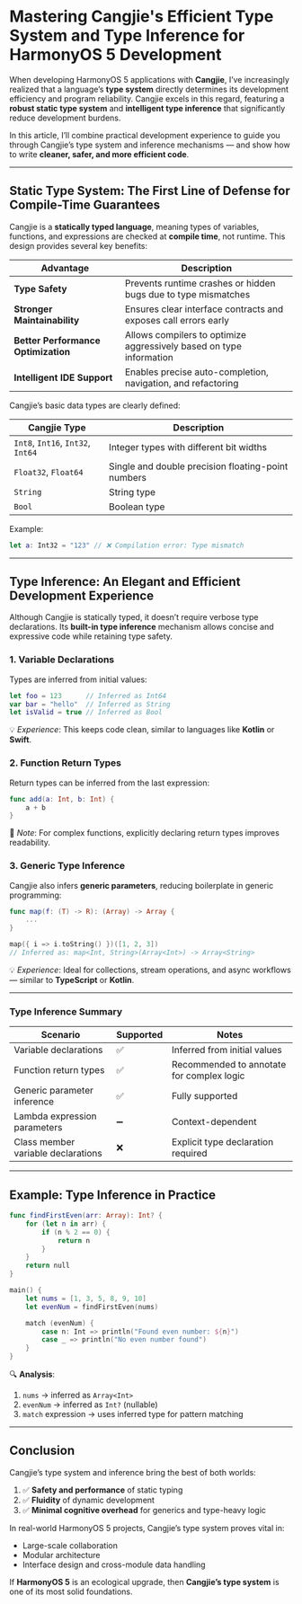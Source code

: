 # Mastering Cangjie's Efficient Type System and Type Inference for HarmonyOS 5 Development

When developing HarmonyOS 5 applications with **Cangjie**, I’ve increasingly realized that a language’s **type system** directly determines its development efficiency and program reliability. Cangjie excels in this regard, featuring a **robust static type system** and **intelligent type inference** that significantly reduce development burdens.

In this article, I’ll combine practical development experience to guide you through Cangjie’s type system and inference mechanisms — and show how to write **cleaner, safer, and more efficient code**.

------

## Static Type System: The First Line of Defense for Compile-Time Guarantees

Cangjie is a **statically typed language**, meaning types of variables, functions, and expressions are checked at **compile time**, not runtime. This design provides several key benefits:

| Advantage                           | Description                                                  |
| ----------------------------------- | ------------------------------------------------------------ |
| **Type Safety**                     | Prevents runtime crashes or hidden bugs due to type mismatches |
| **Stronger Maintainability**        | Ensures clear interface contracts and exposes call errors early |
| **Better Performance Optimization** | Allows compilers to optimize aggressively based on type information |
| **Intelligent IDE Support**         | Enables precise auto-completion, navigation, and refactoring |

Cangjie’s basic data types are clearly defined:

| Cangjie Type                      | Description                                        |
| --------------------------------- | -------------------------------------------------- |
| `Int8`, `Int16`, `Int32`, `Int64` | Integer types with different bit widths            |
| `Float32`, `Float64`              | Single and double precision floating-point numbers |
| `String`                          | String type                                        |
| `Bool`                            | Boolean type                                       |

Example:

```swift
let a: Int32 = "123" // ❌ Compilation error: Type mismatch
```

------

## Type Inference: An Elegant and Efficient Development Experience

Although Cangjie is statically typed, it doesn’t require verbose type declarations. Its **built-in type inference** mechanism allows concise and expressive code while retaining type safety.

### 1. Variable Declarations

Types are inferred from initial values:

```swift
let foo = 123      // Inferred as Int64
var bar = "hello"  // Inferred as String
let isValid = true // Inferred as Bool
```

💡 *Experience*: This keeps code clean, similar to languages like **Kotlin** or **Swift**.

### 2. Function Return Types

Return types can be inferred from the last expression:

```swift
func add(a: Int, b: Int) {
    a + b
}
```

📌 *Note*: For complex functions, explicitly declaring return types improves readability.

### 3. Generic Type Inference

Cangjie also infers **generic parameters**, reducing boilerplate in generic programming:

```swift
func map(f: (T) -> R): (Array) -> Array {
    ...
}

map({ i => i.toString() })([1, 2, 3])
// Inferred as: map<Int, String>(Array<Int>) -> Array<String>
```

💡 *Experience*: Ideal for collections, stream operations, and async workflows — similar to **TypeScript** or **Kotlin**.

------

### Type Inference Summary

| Scenario                           | Supported | Notes                                     |
| ---------------------------------- | --------- | ----------------------------------------- |
| Variable declarations              | ✅         | Inferred from initial values              |
| Function return types              | ✅         | Recommended to annotate for complex logic |
| Generic parameter inference        | ✅         | Fully supported                           |
| Lambda expression parameters       | ➖         | Context-dependent                         |
| Class member variable declarations | ❌         | Explicit type declaration required        |

------

## Example: Type Inference in Practice

```swift
func findFirstEven(arr: Array): Int? {
    for (let n in arr) {
        if (n % 2 == 0) {
            return n
        }
    }
    return null
}

main() {
    let nums = [1, 3, 5, 8, 9, 10]
    let evenNum = findFirstEven(nums)

    match (evenNum) {
        case n: Int => println("Found even number: ${n}")
        case _ => println("No even number found")
    }
}
```

🔍 **Analysis**:

1. `nums` → inferred as `Array<Int>`
2. `evenNum` → inferred as `Int?` (nullable)
3. `match` expression → uses inferred type for pattern matching

------

## Conclusion

Cangjie’s type system and inference bring the best of both worlds:

1. ✅ **Safety and performance** of static typing
2. ✅ **Fluidity** of dynamic development
3. ✅ **Minimal cognitive overhead** for generics and type-heavy logic

In real-world HarmonyOS 5 projects, Cangjie’s type system proves vital in:

- Large-scale collaboration
- Modular architecture
- Interface design and cross-module data handling

If **HarmonyOS 5** is an ecological upgrade, then **Cangjie’s type system** is one of its most solid foundations.